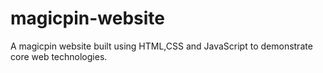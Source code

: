 # magicpin-website
A magicpin website built using HTML,CSS and JavaScript to demonstrate core web technologies.
